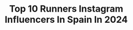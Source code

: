 ---
title: Top 10 Runners Instagram Influencers In Spain In 2024
description: >-
  Find top runners Instagram influencers in Spain in 2024. Most popular hashtags: #running #runner #runningmotivation #athlete.
platform: Instagram
hits: 129
text_top: Discover the best Instagram influencers on inBeat.
text_bottom: inBeat has 129 Instagram influencers like this in Spain for you to work with.
profiles:
  - username: "mimicostagudo"
    fullname: >-
      Miriam Costa
    bio: >-
      Middledistance runner. 1500. Bathurst’23. Psychologist. Sports researcher.
    location: "Spain"
    followers: 10074
    engagement: 789
    commentsToLikes: 0.047187
    id: ckw9lqiqtk3av0j23jj9ctpwj
    verified: false
    hashtags: "#runwithoutlimits, #athletics, #memories, #middledistance"
  - username: "javi_ordieres"
    fullname: >-
      Javi Ordieres
    bio: >-
      Youtuber 100k, Trail Runner, Founder & Director of @find_your_everest_tienda FLIPA CON LO QUE HACEMOS👇
    location: "Spain"
    followers: 65388
    engagement: 710
    commentsToLikes: 0.017199
    id: ck13axul9spuw0i19igx6s1bl
    verified: false
    hashtags: "#trailrunner, #asturias, #zegama, #vanlife"
  - username: "lisetteoropesa"
    fullname: >-
      Lisette Oropesa
    bio: >-
      Operatic soprano 🎶 - vegan 🍎- runner 🏃- yogi 🙏 Schedule here ⬇️
    location: "Spain"
    followers: 120039
    engagement: 268
    commentsToLikes: 0.023185
    id: ck139d3qxkpr80i19u7fa7rbw
    verified: true
    hashtags: "#gounod, #lisetteoropesa, #opera, #savonlinna"
  - username: "corroysoymujer"
    fullname: >-
      Erica 〰 Corro y Soy Mujer 〰
    bio: >-
      🖊🗒Periodista 🏃🏻‍♀️👟Runner ~ Team @pumaspain 🏅Retos 🔥Postureo Mi libro 📖❣️
    location: "Spain"
    followers: 61838
    engagement: 249
    commentsToLikes: 0.284867
    id: ck5hrkgr4v0kf0i11kdvy8xc7
    verified: false
    hashtags: "#mcc, #running, #corroysoymujer, #puma"
  - username: "amandatg1"
    fullname: >-
      It’s Amanda duhhh
    bio: >-
      Lawyer by degree, runner by decree👩🏻‍⚖️🏃🏻‍♀️ Different cities-same geek👽 Dus, Los Angeles, Marbella🌎
    location: "Spain"
    followers: 200971
    engagement: 177
    commentsToLikes: 0.016171
    id: ck0u6zncq3fqq0i194vsmbngp
    verified: false
    hashtags: ""
  - username: "running"
    fullname: >-
      Fitness Account 💪
    bio: >-
      Daily inspiration for running and runners!
    location: "Spain"
    followers: 41772
    engagement: 168
    commentsToLikes: 0.021280
    id: ck9whsblvz9nj0j78vybkpjur
    verified: false
    hashtags: "#running, #runnersofinstagram, #trailrunning, #runningmotivation"
  - username: "verdeliss"
    fullname: >-
      verdeliss | Estefi Unzu
    bio: >-
      Madre, lifestyle, runner 🌿CEO cosmética @greencornerss . 🥇Campeona España 100k 🏃🏼‍♀️Maratón 2h57min ✉️ Email: madreverdeliss@gmail.com
    location: "Spain"
    followers: 1484481
    engagement: 149
    commentsToLikes: 0.098699
    id: ck0w1e82wiwhb0i19u8xl8nbz
    verified: true
    hashtags: "#publi, #verdeliss, #greencornerss, #elmayorreto"
  - username: "veedici"
    fullname: >-
      𝓥𝓮𝓮𝓻𝓵𝓮 𝓟𝓮𝓮𝓽𝓮𝓻𝓼-
    bio: >-
      🐰• playboy bunny @playboycenterfold 📸• model • your imagination • 👸• Mom 🏠•BELGIUM 👑•2nd runner up @reina.intercontinental
    location: "Spain"
    followers: 24089
    engagement: 139
    commentsToLikes: 0.013873
    id: ck9wdvwh9hi310j78zesjfr29
    verified: false
    hashtags: "#playboybunnies, #belgiumgirl, #aquariuswoman, #playboybunny"
  - username: "seen_running"
    fullname: >-
      Augustė 🏃🏽‍♀️
    bio: >-
      🏃🏽‍♀️ @uarunning Runner 📍London 5K 20:50🏆10K 43:47🏆21K 1:35:19🏆42K 3:15:00 🐱 @baguette_mau
    location: "Spain"
    followers: 117196
    engagement: 101
    commentsToLikes: 0.034895
    id: ck0uab7aobqbo0i193vrsne7t
    verified: false
    hashtags: "#runner, #halfmarathon, #runninggirl, #triathlete"
  - username: "chemitamartinez"
    fullname: >-
      Chema Martinez #NoPiensesCorre
    bio: >-
      Disfrutando de mi pasión que sigue siendo correr. 🏃 Atleta de profesión y convicción. 🤝 Amigo de #Profuturo | Capitán de @adidas Runners Madrid
    location: "Spain"
    followers: 199156
    engagement: 93
    commentsToLikes: 0.031428
    id: ck0vztaznasr30i19diuq2d7s
    verified: true
    hashtags: "#carmadrid, #motivacion, #pasion, #atletismo"
---